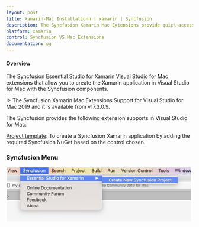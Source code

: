 ```yaml
---
layout: post
title: Xamarin-Mac Installationn | xamarin | Syncfusion
description: The Syncfusion Xamarin Mac Extensions provide quick access to create or configure the Syncfusion Xamarin projects
platform: xamarin
control: Syncfusion VS Mac Extensions
documentation: ug
---
```


#### Overview

The Syncfusion Essential Studio for Xamarin Visual Studio for Mac extensions that allow you to create the Xamarin application in Visual Studio for Mac with the Syncfusion components. 

I> The Syncfusion Xamarin Mac Extensions Support for Visual Studio for Mac 2019 and it is available from v17.3.0.9.

The Syncfusion provides the following extension supports in Visual Studio for Mac:

[Project template](https://help.syncfusion.com/xamarin/visual-studio-integration/visual-studio-mac-extensions/create-project): To create a Syncfusion Xamarin application by adding the required Syncfusion NuGet based on the control chosen.

### Syncfusion Menu

![Syncfusion Menu in Visual Studio Mac](Overview_images/Syncfusion_Menu_OverView.PNG)


